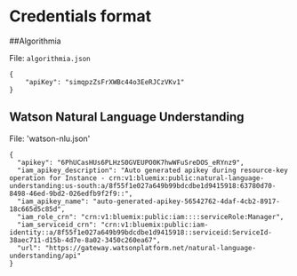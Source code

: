 # Credentials format

##Algorithmia

File: `algorithmia.json`

```
{
	"apiKey": "simqpzZsFrXWBc44o3EeRJCzVKv1"
}

```

## Watson Natural Language Understanding

File: 'watson-nlu.json'

```
{
  "apikey": "6PhUCasHUs6PLHzS0GVEUPO0K7hwWFuSreDOS_eRYnz9",
  "iam_apikey_description": "Auto generated apikey during resource-key operation for Instance - crn:v1:bluemix:public:natural-language-understanding:us-south:a/8f55f1e027a649b99bdcdbe1d9415918:63780d70-8498-46ed-9bd2-026edfb9f2f9::",
  "iam_apikey_name": "auto-generated-apikey-56542762-4daf-4cb2-8917-18c665d5c85d",
  "iam_role_crn": "crn:v1:bluemix:public:iam::::serviceRole:Manager",
  "iam_serviceid_crn": "crn:v1:bluemix:public:iam-identity::a/8f55f1e027a649b99bdcdbe1d9415918::serviceid:ServiceId-38aec711-d15b-4d7e-8a02-3450c260ea67",
  "url": "https://gateway.watsonplatform.net/natural-language-understanding/api"
}

```

